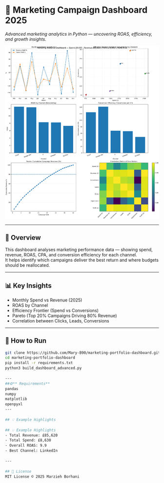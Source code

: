 # 🧠 Marketing Campaign Dashboard 2025
*Advanced marketing analytics in Python — uncovering ROAS, efficiency, and growth insights.*

![Dashboard Overview](advanced/images/analytics_dashboard.png)

---

## 📘 Overview
This dashboard analyses marketing performance data — showing spend, revenue, ROAS, CPA, and conversion efficiency for each channel.  
It helps identify which campaigns deliver the best return and where budgets should be reallocated.

---

## 📊 Key Insights
- Monthly Spend vs Revenue (2025)
- ROAS by Channel
- Efficiency Frontier (Spend vs Conversions)
- Pareto (Top 20% Campaigns Driving 80% Revenue)
- Correlation between Clicks, Leads, Conversions

---

## 🚀 How to Run
```bash
git clone https://github.com/Mary-B90/marketing-portfolio-dashboard.git
cd marketing-portfolio-dashboard
pip install -r requirements.txt
python3 build_dashboard_advanced.py

---
##⚙️** Requirements**
pandas
numpy
matplotlib
openpyxl
---

## 💡 Example Highlights

## 💡 Example Highlights
- Total Revenue: £85,620  
- Total Spend: £8,630  
- Overall ROAS: 9.9  
- Best Channel: LinkedIn  

---

## 📜 License
MIT License © 2025 Marzieh Borhani
